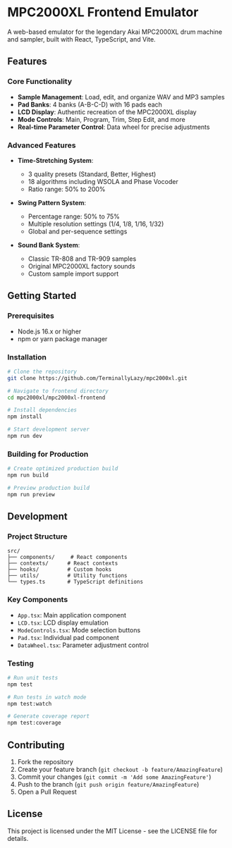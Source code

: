 # MPC2000XL Frontend Emulator

A web-based emulator for the legendary Akai MPC2000XL drum machine and sampler, built with React, TypeScript, and Vite.

## Features

### Core Functionality
- **Sample Management**: Load, edit, and organize WAV and MP3 samples
- **Pad Banks**: 4 banks (A-B-C-D) with 16 pads each
- **LCD Display**: Authentic recreation of the MPC2000XL display
- **Mode Controls**: Main, Program, Trim, Step Edit, and more
- **Real-time Parameter Control**: Data wheel for precise adjustments

### Advanced Features
- **Time-Stretching System**:
  - 3 quality presets (Standard, Better, Highest)
  - 18 algorithms including WSOLA and Phase Vocoder
  - Ratio range: 50% to 200%

- **Swing Pattern System**:
  - Percentage range: 50% to 75%
  - Multiple resolution settings (1/4, 1/8, 1/16, 1/32)
  - Global and per-sequence settings

- **Sound Bank System**:
  - Classic TR-808 and TR-909 samples
  - Original MPC2000XL factory sounds
  - Custom sample import support

## Getting Started

### Prerequisites
- Node.js 16.x or higher
- npm or yarn package manager

### Installation
```bash
# Clone the repository
git clone https://github.com/TerminallyLazy/mpc2000xl.git

# Navigate to frontend directory
cd mpc2000xl/mpc2000xl-frontend

# Install dependencies
npm install

# Start development server
npm run dev
```

### Building for Production
```bash
# Create optimized production build
npm run build

# Preview production build
npm run preview
```

## Development

### Project Structure
```
src/
├── components/     # React components
├── contexts/      # React contexts
├── hooks/         # Custom hooks
├── utils/         # Utility functions
└── types.ts       # TypeScript definitions
```

### Key Components
- `App.tsx`: Main application component
- `LCD.tsx`: LCD display emulation
- `ModeControls.tsx`: Mode selection buttons
- `Pad.tsx`: Individual pad component
- `DataWheel.tsx`: Parameter adjustment control

### Testing
```bash
# Run unit tests
npm test

# Run tests in watch mode
npm test:watch

# Generate coverage report
npm test:coverage
```

## Contributing

1. Fork the repository
2. Create your feature branch (`git checkout -b feature/AmazingFeature`)
3. Commit your changes (`git commit -m 'Add some AmazingFeature'`)
4. Push to the branch (`git push origin feature/AmazingFeature`)
5. Open a Pull Request

## License

This project is licensed under the MIT License - see the LICENSE file for details.

